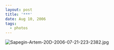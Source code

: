 ```yaml
---
layout: post
title: '***'
date: Aug 10, 2006
tags:
  - photos
---
```


![Sapegin-Artem-20D-2006-07-21-223-2382.jpg](upload://Sapegin-Artem-20D-2006-07-21-223-2382.jpg)
